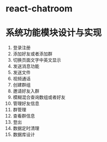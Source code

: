 # react-chatroom

# 系统功能模块设计与实现
1.  登录注册	
2.  添加好友或者添加群	
3.  切换页面文字中英文显示	
4.  发送消息功能	
5.  发送文件	
6.  视频通话	
7.  创建群组	
8.  邀请好友入群	
9.  模糊混合查询数组或者好友	
10. 管理好友信息	
11. 群管理
12. 查看群信息	
13. 登出	
14. 数据定时清理	
15. 数据库设计
